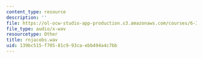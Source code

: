 ```yaml
---
content_type: resource
description: ''
file: https://ol-ocw-studio-app-production.s3.amazonaws.com/courses/6-341-discrete-time-signal-processing-fall-2005/139bc515f70581c993caebb494a4c7bb_rnjacobs.wav
file_type: audio/x-wav
resourcetype: Other
title: rnjacobs.wav
uid: 139bc515-f705-81c9-93ca-ebb494a4c7bb
---
```

